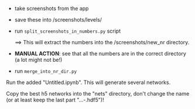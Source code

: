 * take screenshots from the app
* save these into <root>/screenshots/levels/
* run `split_screenshots_in_numbers.py` script

  ==> This will extract the numbers into the <root>/screenshots/new_nr directory.
* **MANUAL ACTION**: see that all the numbers are in the correct directory (a lot might not be!)
* run `merge_into_nr_dir.py`

Run the added "Untitled.ipynb". This will generate several networks.

Copy the best h5 networks into the "nets" directory, don't change the name (or at least keep the last part "...-<accuracy>.hdf5")!

